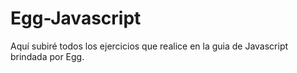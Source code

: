 # Egg-Javascript

Aquí subiré todos los ejercicios que realice en la guia de Javascript brindada por Egg.
